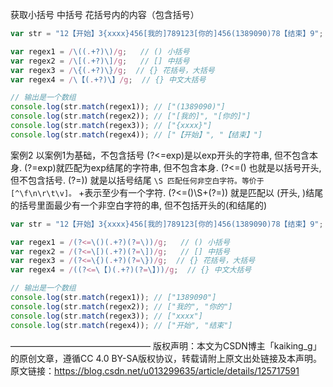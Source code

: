 获取小括号 中括号 花括号内的内容（包含括号）
```js
var str = "12【开始】3{xxxx}456[我的]789123[你的]456(1389090)78【结束】9";

var regex1 = /\((.+?)\)/g;   // () 小括号
var regex2 = /\[(.+?)\]/g;   // [] 中括号
var regex3 = /\{(.+?)\}/g;  // {} 花括号，大括号
var regex4 = /\【(.+?)\】/g;  // {} 中文大括号

// 输出是一个数组
console.log(str.match(regex1)); // ["(1389090)"]
console.log(str.match(regex2)); // ["[我的]", "[你的]"]
console.log(str.match(regex3)); // ["{xxxx}"]
console.log(str.match(regex4)); // ["【开始】", "【结束】"]

```
案例2 以案例1为基础，不包含括号
(?<=exp)是以exp开头的字符串, 但不包含本身.
(?=exp)就匹配为exp结尾的字符串, 但不包含本身.
(?<=() 也就是以括号开头, 但不包含括号.
(?=)) 就是以括号结尾
`\S 匹配任何非空白字符。等价于[^\f\n\r\t\v]。`
+表示至少有一个字符.
(?<=()\S+(?=)) 就是匹配以 (开头, )结尾的括号里面最少有一个非空白字符的串, 但不包括开头的(和结尾的) 
```js
var str = "12【开始】3{xxxx}456[我的]789123[你的]456(1389090)78【结束】9";

var regex1 = /(?<=\()(.+?)(?=\))/g;   // () 小括号
var regex2 = /(?<=\[)(.+?)(?=\])/g;   // [] 中括号
var regex3 = /(?<=\{)(.+?)(?=\})/g;  // {} 花括号，大括号
var regex4 = /((?<=\【)(.+?)(?=\】))/g;  // {} 中文大括号

// 输出是一个数组
console.log(str.match(regex1)); // ["1389090"]
console.log(str.match(regex2)); // ["我的", "你的"]
console.log(str.match(regex3)); // ["xxxx"]
console.log(str.match(regex4)); // ["开始", "结束"]
```
————————————————
版权声明：本文为CSDN博主「kaiking_g」的原创文章，遵循CC 4.0 BY-SA版权协议，转载请附上原文出处链接及本声明。
原文链接：https://blog.csdn.net/u013299635/article/details/125717591
